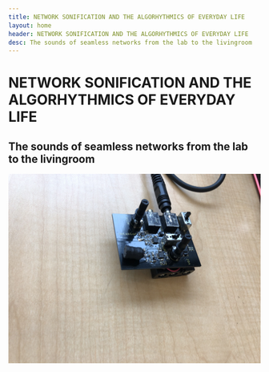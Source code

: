 ```yaml
---
title: NETWORK SONIFICATION AND THE ALGORHYTHMICS OF EVERYDAY LIFE
layout: home
header: NETWORK SONIFICATION AND THE ALGORHYTHMICS OF EVERYDAY LIFE
desc: The sounds of seamless networks from the lab to the livingroom
---
```


# NETWORK SONIFICATION AND THE ALGORHYTHMICS OF EVERYDAY LIFE

## The sounds of seamless networks from the lab to the livingroom

![Detektor](images/detektor1.jpeg)

<!--Syntax highlighted code block

# Header 1
## Header 2
### Header 3

`code?```

- Bulleted
- List

1. Numbered
2. List

**Bold** and _Italic_ and `Code` text

[Link](url) and ![Image](src)-->
